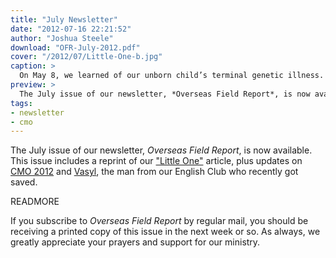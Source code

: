 ```yaml
---
title: "July Newsletter"
date: "2012-07-16 22:21:52"
author: "Joshua Steele"
download: "OFR-July-2012.pdf"
cover: "/2012/07/Little-One-b.jpg"
caption: >
  On May 8, we learned of our unborn child’s terminal genetic illness. We learned that our child was a girl on her birthday, June 26. The following article was posted to our blog that evening.
preview: >
  The July issue of our newsletter, *Overseas Field Report*, is now available. This issue includes a reprint of our ["Little One"](/2012/06/little-one/) article, plus updates on <a href="http://cmoproject.org/" target="_blank">CMO 2012</a> and <a title="A Sinner Has Come Home" href="/2012/05/sinner-home/" target="_blank">Vasyl</a>, the man from our English Club who recently got saved.
tags:
- newsletter
- cmo
---
```


The July issue of our newsletter, *Overseas Field Report*, is now available. This issue includes a reprint of our ["Little One"](/2012/06/little-one/) article, plus updates on <a href="http://cmoproject.org/" target="_blank">CMO 2012</a> and <a title="A Sinner Has Come Home" href="/2012/05/sinner-home/" target="_blank">Vasyl</a>, the man from our English Club who recently got saved.

READMORE

If you subscribe to *Overseas Field Report* by regular mail, you should be receiving a printed copy of this issue in the next week or so. As always, we greatly appreciate your prayers and support for our ministry.
